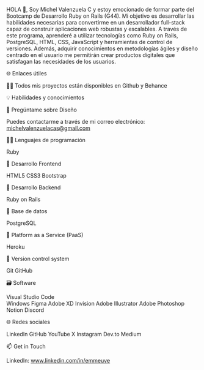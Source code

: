 HOLA 👋, Soy Michel Valenzuela C y estoy emocionado de formar parte del Bootcamp de Desarrollo Ruby on Rails (G44). 
Mi objetivo es desarrollar las habilidades necesarias para convertirme en un desarrollador full-stack capaz de construir aplicaciones web robustas y escalables. A través de este programa, aprenderé a utilizar tecnologías como Ruby on Rails, PostgreSQL, HTML, CSS, JavaScript y herramientas de control de versiones. Además, adquirir conocimientos en metodologías ágiles y diseño centrado en el usuario me permitirán crear productos digitales que satisfagan las necesidades de los usuarios.

🌐 Enlaces útiles

👨‍💻 Todos mis proyectos están disponibles en Github y Behance

💡 Habilidades y conocimientos

💬 Pregúntame sobre Diseño

Puedes contactarme a través de mi correo electrónico: michelvalenzuelacas@gmail.com

🧑‍💻 Lenguajes de programación

Ruby 

🎨 Desarrollo Frontend

HTML5 CSS3 Bootstrap

🔨 Desarrollo Backend

Ruby on Rails

🔧 Base de datos

PostgreSQL 

📎 Platform as a Service (PaaS)

Heroku

📝 Version control system

Git GitHub

🗃️ Software

Visual Studio Code  
Windows Figma 
Adobe XD 
Invision 
Adobe Illustrator 
Adobe Photoshop  
Notion 
Discord

🌐 Redes sociales

LinkedIn 
GitHub 
YouTube 
X
Instagram 
Dev.to 
Medium

📫 Get in Touch

LinkedIn: www.linkedin.com/in/emmeuve
